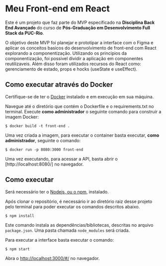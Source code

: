 # Meu Front-end em React

Este é um projeto que faz parte do MVP especificado na **Disciplina Back End Avançado** do curso de **Pós-Graduação em Desenvolvimento Full Stack da PUC-Rio**. 

O objetivo deste MVP foi planejar e prototipar a interface com o Figma e aplicar os conceitos basicos do desenvolvimento de front-end com React explorando a componentização. 
Utilizando os principios da componentização, foi possivel dividir a aplicação em componentes reutilizaveis. 
Além disso foram utilizados recursos do React como: gerenciamento de estado, props e hocks (useState e useEffect). 


## Como executar através do Docker

Certifique-se de ter o [Docker](https://docs.docker.com/engine/install/) instalado e em execução em sua máquina.

Navegue até o diretório que contém o Dockerfile e o requirements.txt no terminal.
Execute **como administrador** o seguinte comando para construir a imagem Docker:

```
$ docker build -t front-end .
```

Uma vez criada a imagem, para executar o container basta executar, **como administrador**, seguinte o comando:

```
$ docker run -p 8080:3000 front-end
```

Uma vez executando, para acessar a API, basta abrir o [http://localhost:8080/] no navegador.

## Como executar

Será necessário ter o [Nodejs, ou o npm,](https://nodejs.org/en/download/) instalado. 

Após clonar o repositório, é necessário ir ao diretório raiz desse projeto pelo terminal para poder executar os comandos descritos abaixo.

```
$ npm install
```

Este comando instala as dependências/bibliotecas, descritas no arquivo `package.json`. Uma pasta chamada `node_modules` será criada.

Para executar a interface basta executar o comando: 

```
$ npm start
```

Abra o [http://localhost:3000/#/](http://localhost:3000/#/) no navegador.